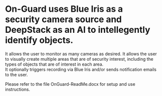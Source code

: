 # On-Guard uses Blue Iris as a security camera source and DeepStack as an AI to intellegently identify objects.  
It allows the user to monitor as many cameras as desired.  It allows the user to visually create multiple areas 
that are of security interest, including the types of objects that are of interest in each area.  
It optionally triggers recording via Blue Iris and/or sends notification emails to the user.

Please refer to the file OnGuard-ReadMe.docx for setup and use instructions.

